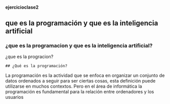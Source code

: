 #### ejercicioclase2

## que es la programación y que es la inteligencia artificial

### ¿que es la programacion y que es la inteligencia artificial?
 
¿que es la progracion?

    ## ¿Qué es la programación?
    
La programación es la actividad que se enfoca en organizar un conjunto de datos ordenados a seguir para ser ciertas cosas, esta definición puede utilizarse en muchos contextos. Pero en el área de informática la programación es fundamental para la relación entre ordenadores y los usuarios
